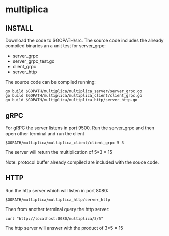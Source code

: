 # multiplica

## INSTALL ##

Download the code to $GOPATH/src. The source code includes the already compiled binaries an a unit test for server_grpc:

* server_grpc
* server_grpc_test.go
* client_grpc
* server_http

The source code can be compiled running:

```
go build $GOPATH/multiplica/multiplica_server/server_grpc.go
go build $GOPATH/multiplica/multiplica_client/client_grpc.go
go build $GOPATH/multiplica/multiplica_http/server_http.go
```

## gRPC ##
For gRPC the server listens in port 9500. Run the server_grpc and then open other terminal and run the client
```
$GOPATH/multiplica/multiplica_client/client_grpc 5 3
```

The server will return the multiplication of 5*3 = 15

Note: protocol buffer already compiled are included with the souce code.

## HTTP ##
Run the http server which will listen in port 8080:

```
$GOPATH/multiplica/multiplica_http/server_http
```

Then from another terminal query the http server:

```
curl "http://localhost:8080/multiplica/3/5"
```

The http server will answer with the product of 3*5 = 15
